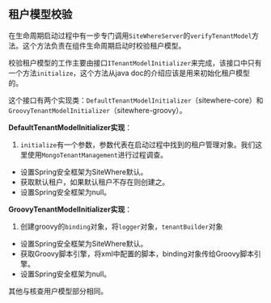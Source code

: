 ## 租户模型校验

在生命周期启动过程中有一步专门调用```SiteWhereServer```的```verifyTenantModel```方法。这个方法负责在组件生命周期启动时校验租户模型。

校验租户模型的工作主要由接口```ITenantModelInitializer```来完成，该接口中只有一个方法```initialize```，这个方法从java doc的介绍应该是用来初始化租户模型的。

这个接口有两个实现类：```DefaultTenantModelInitializer```（sitewhere-core）和```GroovyTenantModelInitializer```（sitewhere-groovy）。

**DefaultTenantModelInitializer实现**：

 1. ```initialize```有一个参数，参数代表在启动过程中找到的租户管理对象。我们这里使用```MongoTenantManagement```进行过程调查。
 - 设置Spring安全框架为SiteWhere默认。
 - 获取默认租户，如果默认租户不存在则创建之。
 - 设置Spring安全框架为null。

**GroovyTenantModelInitializer实现**： 

 1. 创建groovy的```binding```对象，将```logger```对象，```tenantBuilder```对象
 - 设置Spring安全框架为SiteWhere默认。
 - 获取Groovy脚本引擎，将xml中配置的脚本，binding对象传给Groovy脚本引擎。
 - 设置Spring安全框架为null。

其他与核查用户模型部分相同。